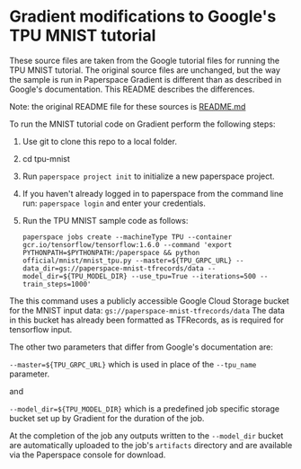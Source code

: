 # Gradient modifications to Google's TPU MNIST tutorial

These source files are taken from the Google tutorial files for running the TPU MNIST tutorial.  The original source files are unchanged, but the way the sample is run in Paperspace Gradient is different than as described in Google's documentation.  This README describes the differences.

Note: the original README file for these sources is [README.md](README.md)

To run the MNIST tutorial code on Gradient perform the following steps:

1. Use git to clone this repo to a local folder.
2. cd tpu-mnist
3. Run `paperspace project init` to initialize a new paperspace project.
4. If you haven't already logged in to paperspace from the command line run:
   `paperspace login` and enter your credentials.
5. Run the TPU MNIST sample code as follows:

   `paperspace jobs create --machineType TPU --container gcr.io/tensorflow/tensorflow:1.6.0 --command 'export PYTHONPATH=$PYTHONPATH:/paperspace && python official/mnist/mnist_tpu.py --master=${TPU_GRPC_URL} --data_dir=gs://paperspace-mnist-tfrecords/data --model_dir=${TPU_MODEL_DIR} --use_tpu=True --iterations=500 --train_steps=1000'`

The this command uses a publicly accessible Google Cloud Storage bucket for the MNIST input data: `gs://paperspace-mnist-tfrecords/data`  The data in this bucket has already been formatted as TFRecords, as is required for tensorflow input.

The other two parameters that differ from Google's documentation are:

  `--master=${TPU_GRPC_URL}` which is used in place of the `--tpu_name` parameter.

and

  `--model_dir=${TPU_MODEL_DIR}` which is a predefined job specific storage bucket set up by Gradient for the duration of the job.

At the completion of the job any outputs written to the `--model_dir` bucket are automatically uploaded to the job's `artifacts` directory and are available via the Paperspace console for download.

